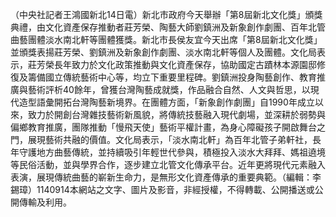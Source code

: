 （中央社記者王鴻國新北14日電）新北市政府今天舉辦「第8屆新北文化獎」頒獎典禮，由文化資產保存推動者莊芳榮、陶藝大師劉鎮洲及新象創作劇團、百年北管曲藝團體淡水南北軒等團體獲獎。新北市長侯友宜今天出席「第8屆新北文化獎」並頒獎表揚莊芳榮、劉鎮洲及新象創作劇團、淡水南北軒等個人及團體。文化局表示，莊芳榮長年致力於文化政策推動與文化資產保存，協助國定古蹟林本源園邸修復及籌備國立傳統藝術中心等，均立下重要里程碑。劉鎮洲投身陶藝創作、教育推廣與藝術評析40餘年，曾獲台灣陶藝成就獎，作品融合自然、人文與哲思，以現代造型語彙開拓台灣陶藝新境界。在團體方面，「新象創作劇團」自1990年成立以來，致力於開創台灣雜技藝術新風貌，將傳統技藝融入現代劇場，並深耕於弱勢與偏鄉教育推廣，團隊推動「慢飛天使」藝術平權計畫，為身心障礙孩子開啟舞台之門，展現藝術共融的價值。文化局表示，「淡水南北軒」為百年北管子弟軒社，長年守護地方曲藝傳統，並持續吸引年輕世代參與，積極投入淡水大拜拜、媽祖遶境等民俗活動，並與學界合作，逐步建立北管文化傳承平台。近年更將現代元素融入表演，展現傳統曲藝的嶄新生命力，是無形文化資產傳承的重要典範。（編輯：李錫璋）1140914本網站之文字、圖片及影音，非經授權，不得轉載、公開播送或公開傳輸及利用。